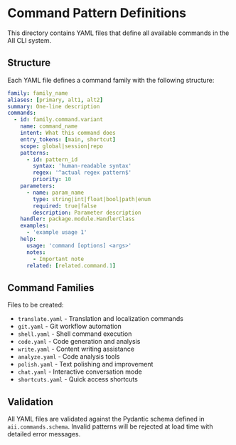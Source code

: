 # Command Pattern Definitions

This directory contains YAML files that define all available commands in the AII CLI system.

## Structure

Each YAML file defines a command family with the following structure:

```yaml
family: family_name
aliases: [primary, alt1, alt2]
summary: One-line description
commands:
  - id: family.command.variant
    name: command_name
    intent: What this command does
    entry_tokens: [main, shortcut]
    scope: global|session|repo
    patterns:
      - id: pattern_id
        syntax: 'human-readable syntax'
        regex: '^actual regex pattern$'
        priority: 10
    parameters:
      - name: param_name
        type: string|int|float|bool|path|enum
        required: true|false
        description: Parameter description
    handler: package.module.HandlerClass
    examples:
      - 'example usage 1'
    help:
      usage: 'command [options] <args>'
      notes:
        - Important note
      related: [related.command.1]
```

## Command Families

Files to be created:
- `translate.yaml` - Translation and localization commands
- `git.yaml` - Git workflow automation
- `shell.yaml` - Shell command execution
- `code.yaml` - Code generation and analysis
- `write.yaml` - Content writing assistance
- `analyze.yaml` - Code analysis tools
- `polish.yaml` - Text polishing and improvement
- `chat.yaml` - Interactive conversation mode
- `shortcuts.yaml` - Quick access shortcuts

## Validation

All YAML files are validated against the Pydantic schema defined in `aii.commands.schema`.
Invalid patterns will be rejected at load time with detailed error messages.